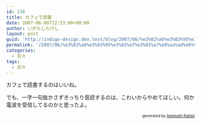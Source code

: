 ```yaml
---
id: 136
title: カフェで読書
date: 2007-06-06T12:53:00+00:00
author: いがらしたけし
layout: post
guid: 'http://indigo-design.dev.test/blog/2007/06/%e3%82%ab%e3%83%95%e3%82%a7%e3%81%a7%e8%aa%ad%e6%9b%b8/'
permalink: '/2007/06/%e3%82%ab%e3%83%95%e3%82%a7%e3%81%a7%e8%aa%ad%e6%9b%b8/'
categories:
  - 日々
tags:
  - 日々
---
```

<p>カフェで読書するのはいいね。</p><p>でも、一字一句抜かさずきっちり音読するのは、こわいからやめてほしい。何か電波を受信してるのかと思ったよ。</p><!--feedpath info start--><div style="text-align: right;font-size: 10px">&nbsp;&nbsp;<span>generated by <a href="http://feedpath.jp" title="feedpath Rabbit" target="_blank">feedpath Rabbit</a></span></div><!--feedpath info end-->